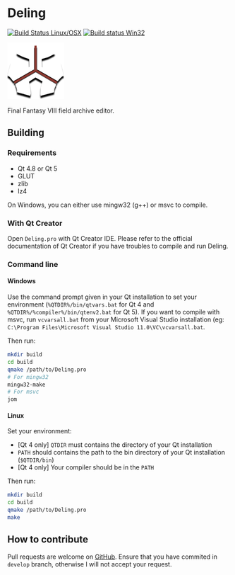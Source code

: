# Deling

[![Build Status Linux/OSX](https://travis-ci.org/myst6re/deling.svg?branch=develop)](https://travis-ci.org/myst6re/deling)
[![Build status Win32](https://ci.appveyor.com/api/projects/status/74gm0u6ya9nqxw9u/branch/develop?svg=true)](https://ci.appveyor.com/project/myst6re/deling/branch/develop)

![Deling](images/deling.png)

Final Fantasy VIII field archive editor.

## Building

### Requirements

 - Qt 4.8 or Qt 5
 - GLUT
 - zlib
 - lz4

On Windows, you can either use mingw32 (g++) or msvc to compile.

### With Qt Creator

Open `Deling.pro` with Qt Creator IDE.
Please refer to the official documentation of Qt Creator
if you have troubles to compile and run Deling.

### Command line

#### Windows

Use the command prompt given in your Qt installation
to set your environment (`%QTDIR%/bin/qtvars.bat` for Qt 4
and `%QTDIR%/%compiler%/bin/qtenv2.bat` for Qt 5).
If you want to compile with msvc, run `vcvarsall.bat`
from your Microsoft Visual Studio installation
(eg: `C:\Program Files\Microsoft Visual Studio 11.0\VC\vcvarsall.bat`.

Then run:

~~~sh
mkdir build
cd build
qmake /path/to/Deling.pro
# For mingw32
mingw32-make
# For msvc
jom
~~~

#### Linux

Set your environment:

 - [Qt 4 only] `QTDIR` must contains the directory of your Qt installation
 - `PATH` should contains the path to the bin directory of your Qt installation (`$QTDIR/bin`)
 - [Qt 4 only] Your compiler should be in the `PATH`

Then run:

~~~sh
mkdir build
cd build
qmake /path/to/Deling.pro
make
~~~

## How to contribute

Pull requests are welcome on [GitHub](https://github.com/myst6re/deling).
Ensure that you have commited in `develop` branch, otherwise I will not accept your
request.
